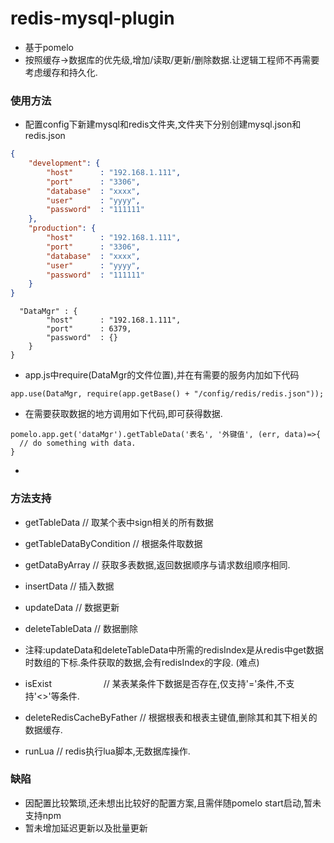 # redis-mysql-plugin
* 基于pomelo
* 按照缓存->数据库的优先级,增加/读取/更新/删除数据.让逻辑工程师不再需要考虑缓存和持久化.

### 使用方法
* 配置config下新建mysql和redis文件夹,文件夹下分别创建mysql.json和redis.json
```mysql.json
{
	"development": {
		"host" 		: "192.168.1.111",
		"port" 		: "3306",
		"database" 	: "xxxx",
		"user" 		: "yyyy",
		"password" 	: "111111"
	},
	"production": {
		"host" 		: "192.168.1.111",
		"port" 		: "3306",
		"database" 	: "xxxx",
		"user" 		: "yyyy",
		"password" 	: "111111"
	}
}
```
```redis.json{
  "DataMgr" : {
		"host" 		: "192.168.1.111",
		"port" 		: 6379,
		"password" 	: {}
	}
}
```
* app.js中require(DataMgr的文件位置),并在有需要的服务内加如下代码
```
app.use(DataMgr, require(app.getBase() + "/config/redis/redis.json"));
```
* 在需要获取数据的地方调用如下代码,即可获得数据.
```
pomelo.app.get('dataMgr').getTableData('表名', '外键值', (err, data)=>{
  // do something with data.
}
```
* 
### 方法支持
* getTableData                	// 取某个表中sign相关的所有数据
* getTableDataByCondition     	// 根据条件取数据
* getDataByArray              	// 获取多表数据,返回数据顺序与请求数组顺序相同.
* insertData                  	// 插入数据
* updateData			// 数据更新
* deleteTableData		// 数据删除	

* 注释:updateData和deleteTableData中所需的redisIndex是从redis中get数据时数组的下标.条件获取的数据,会有redisIndex的字段. (难点)

* isExist                     	// 某表某条件下数据是否存在,仅支持'='条件,不支持'<>'等条件.
* deleteRedisCacheByFather    	// 根据根表和根表主键值,删除其和其下相关的数据缓存.
* runLua                      	// redis执行lua脚本,无数据库操作.

### 缺陷
* 因配置比较繁琐,还未想出比较好的配置方案,且需伴随pomelo start启动,暂未支持npm
* 暂未增加延迟更新以及批量更新
